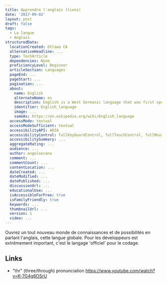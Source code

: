 ```yaml
---
title: Apprendre l'anglais (liens)
date: '2017-09-02'
layout: post
draft: false
tags:
  - La langue
  - Anglais
structuredData:
  locationCreated: Ottawa CA
  alternativeHeadline: ...
  type: TechArticle  
  dependencies: None
  proficiencyLevel: Beginner
  articleSection: Languages
  pageEnd: ...
  pageStart: ...
  pagination: ...
  about:
    name: English
    alternateName: en
    description: English is a West Germanic language that was first spoken in early medieval England and is now a global lingua franca.
    identifier: English_language
    image: ...
    sameAs: https://en.wikipedia.org/wiki/English_language
  accessMode: textual
  accessModeSufficient: textual
  accessibilityAPI: ARIA
  accessibilityControl: fullKeyboardControl, fullTouchControl, fullMouseControl
  accessibilitySummary: ...
  aggregateRating: ...
  audience: ...
  author: angeloocana
  comment: ...
  commentCount: ...
  contentLocation: ...
  dateCreated: ...
  dateModified: ...
  datePublished: ...
  discussionUrl: ...
  educationalUse: ...
  isAccessibleForFree: true
  isFamilyFriendly: true
  keywords: ...
  thumbnailUrl: ...
  version: 1
  video: ...
---
```


Ouvrez un tout nouveau monde de connaissances et de possibilités en parlant l'anglais, cette langue globale.
Pour les développeurs est extrêmement important, c'est le langage 'officiel' pour le codage.

## Links

- "thr" (three/through) pronunciation
    https://www.youtube.com/watch?v=K-7G4g6OSrU
